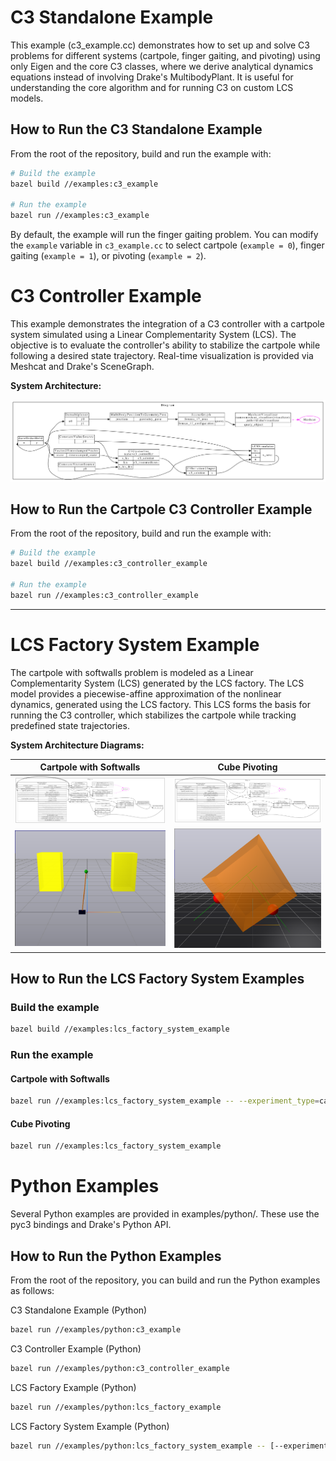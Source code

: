 
# C3 Standalone Example
This example (c3_example.cc) demonstrates how to set up and solve C3 problems for different systems (cartpole, finger gaiting, and pivoting) using only Eigen and the core C3 classes, where we derive analytical dynamics equations instead of involving Drake's MultibodyPlant. It is useful for understanding the core algorithm and for running C3 on custom LCS models.

## How to Run the C3 Standalone Example
From the root of the repository, build and run the example with:
```sh
# Build the example
bazel build //examples:c3_example

# Run the example
bazel run //examples:c3_example
```
By default, the example will run the finger gaiting problem. You can modify the `example` variable in `c3_example.cc` to select cartpole (`example = 0`), finger gaiting (`example = 1`), or pivoting (`example = 2`).

# C3 Controller Example

This example demonstrates the integration of a C3 controller with a cartpole system simulated using a Linear Complementarity System (LCS). The objective is to evaluate the controller's ability to stabilize the cartpole while following a desired state trajectory. Real-time visualization is provided via Meshcat and Drake's SceneGraph.

**System Architecture:**

![C3 Controller Test Diagram](resources/diagrams/cartpole_softwalls_c3_controller_test.jpg)

## How to Run the Cartpole C3 Controller Example

From the root of the repository, build and run the example with:

```sh
# Build the example
bazel build //examples:c3_controller_example

# Run the example
bazel run //examples:c3_controller_example
```

---

# LCS Factory System Example

The cartpole with softwalls problem is modeled as a Linear Complementarity System (LCS) generated by the LCS factory. The LCS model provides a piecewise-affine approximation of the nonlinear dynamics, generated using the LCS factory. This LCS forms the basis for running the C3 controller, which stabilizes the cartpole while tracking predefined state trajectories.

**System Architecture Diagrams:**

Cartpole with Softwalls            |  Cube Pivoting
:-------------------------:|:-------------------------:
![Cartpole with Softwalls Diagram](resources/diagrams/cartpole_softwalls_lcs_factory_systems_test.jpg)| ![Cube Pivoting Diagram](resources/diagrams/cube_pivoting_lcs_factory_systems_test.jpg)
![Cartpole with Softwalls](resources/cartpole_softwalls/cartpole.png)| ![Cube Pivoting](resources/cube_pivoting/pivoting.png)

## How to Run the LCS Factory System Examples

### Build the example
```sh
bazel build //examples:lcs_factory_system_example
```
### Run the example
#### Cartpole with Softwalls
```sh
bazel run //examples:lcs_factory_system_example -- --experiment_type=cartpole_softwalls
```

#### Cube Pivoting
```sh
bazel run //examples:lcs_factory_system_example
```
# Python Examples
Several Python examples are provided in examples/python/. These use the pyc3 bindings and Drake's Python API.

## How to Run the Python Examples
From the root of the repository, you can build and run the Python examples as follows:

C3 Standalone Example (Python)
```sh
bazel run //examples/python:c3_example
```
C3 Controller Example (Python)
```sh
bazel run //examples/python:c3_controller_example
```
LCS Factory Example (Python)
```sh
bazel run //examples/python:lcs_factory_example
```
LCS Factory System Example (Python)
```sh
bazel run //examples/python:lcs_factory_system_example -- [--experiment_type cartpole_softwalls]
```
